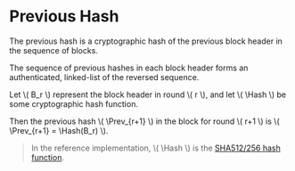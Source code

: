 $$
\newcommand \Prev {\mathrm{Prev}}
\newcommand \Hash {\mathrm{Hash}}
$$

# Previous Hash

The previous hash is a cryptographic hash of the previous block header in the sequence
of blocks.

The sequence of previous hashes in each block header forms an authenticated, linked-list
of the reversed sequence.

Let \\( B_r \\) represent the block header in round \\( r \\), and let \\( \Hash \\)
be some cryptographic hash function.

Then the previous hash \\( \Prev_{r+1} \\) in the block for round \\( r+1 \\) is
\\( \Prev_{r+1} = \Hash(B_r) \\).

> In the reference implementation, \\( \Hash \\) is the [SHA512/256 hash function](./crypto.md#sha512256).